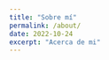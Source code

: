 ```yaml
---
title: "Sobre mí"
permalink: /about/
date: 2022-10-24
excerpt: "Acerca de mi"
---
```


<div class="badge-base LI-profile-badge" data-locale="es_ES" data-size="large" data-theme="dark" data-type="HORIZONTAL" data-vanity="jcarlos-dev" data-version="v1"></div>
